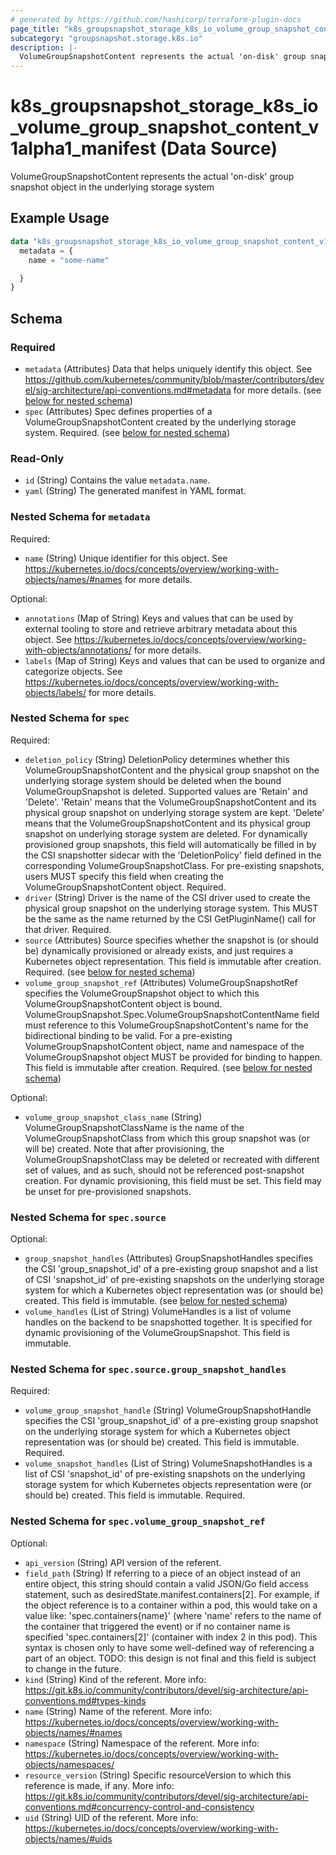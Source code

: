 ```yaml
---
# generated by https://github.com/hashicorp/terraform-plugin-docs
page_title: "k8s_groupsnapshot_storage_k8s_io_volume_group_snapshot_content_v1alpha1_manifest Data Source - terraform-provider-k8s"
subcategory: "groupsnapshot.storage.k8s.io"
description: |-
  VolumeGroupSnapshotContent represents the actual 'on-disk' group snapshot object in the underlying storage system
---
```


# k8s_groupsnapshot_storage_k8s_io_volume_group_snapshot_content_v1alpha1_manifest (Data Source)

VolumeGroupSnapshotContent represents the actual 'on-disk' group snapshot object in the underlying storage system

## Example Usage

```terraform
data "k8s_groupsnapshot_storage_k8s_io_volume_group_snapshot_content_v1alpha1_manifest" "example" {
  metadata = {
    name = "some-name"

  }
}
```

<!-- schema generated by tfplugindocs -->
## Schema

### Required

- `metadata` (Attributes) Data that helps uniquely identify this object. See https://github.com/kubernetes/community/blob/master/contributors/devel/sig-architecture/api-conventions.md#metadata for more details. (see [below for nested schema](#nestedatt--metadata))
- `spec` (Attributes) Spec defines properties of a VolumeGroupSnapshotContent created by the underlying storage system. Required. (see [below for nested schema](#nestedatt--spec))

### Read-Only

- `id` (String) Contains the value `metadata.name`.
- `yaml` (String) The generated manifest in YAML format.

<a id="nestedatt--metadata"></a>
### Nested Schema for `metadata`

Required:

- `name` (String) Unique identifier for this object. See https://kubernetes.io/docs/concepts/overview/working-with-objects/names/#names for more details.

Optional:

- `annotations` (Map of String) Keys and values that can be used by external tooling to store and retrieve arbitrary metadata about this object. See https://kubernetes.io/docs/concepts/overview/working-with-objects/annotations/ for more details.
- `labels` (Map of String) Keys and values that can be used to organize and categorize objects. See https://kubernetes.io/docs/concepts/overview/working-with-objects/labels/ for more details.


<a id="nestedatt--spec"></a>
### Nested Schema for `spec`

Required:

- `deletion_policy` (String) DeletionPolicy determines whether this VolumeGroupSnapshotContent and the physical group snapshot on the underlying storage system should be deleted when the bound VolumeGroupSnapshot is deleted. Supported values are 'Retain' and 'Delete'. 'Retain' means that the VolumeGroupSnapshotContent and its physical group snapshot on underlying storage system are kept. 'Delete' means that the VolumeGroupSnapshotContent and its physical group snapshot on underlying storage system are deleted. For dynamically provisioned group snapshots, this field will automatically be filled in by the CSI snapshotter sidecar with the 'DeletionPolicy' field defined in the corresponding VolumeGroupSnapshotClass. For pre-existing snapshots, users MUST specify this field when creating the VolumeGroupSnapshotContent object. Required.
- `driver` (String) Driver is the name of the CSI driver used to create the physical group snapshot on the underlying storage system. This MUST be the same as the name returned by the CSI GetPluginName() call for that driver. Required.
- `source` (Attributes) Source specifies whether the snapshot is (or should be) dynamically provisioned or already exists, and just requires a Kubernetes object representation. This field is immutable after creation. Required. (see [below for nested schema](#nestedatt--spec--source))
- `volume_group_snapshot_ref` (Attributes) VolumeGroupSnapshotRef specifies the VolumeGroupSnapshot object to which this VolumeGroupSnapshotContent object is bound. VolumeGroupSnapshot.Spec.VolumeGroupSnapshotContentName field must reference to this VolumeGroupSnapshotContent's name for the bidirectional binding to be valid. For a pre-existing VolumeGroupSnapshotContent object, name and namespace of the VolumeGroupSnapshot object MUST be provided for binding to happen. This field is immutable after creation. Required. (see [below for nested schema](#nestedatt--spec--volume_group_snapshot_ref))

Optional:

- `volume_group_snapshot_class_name` (String) VolumeGroupSnapshotClassName is the name of the VolumeGroupSnapshotClass from which this group snapshot was (or will be) created. Note that after provisioning, the VolumeGroupSnapshotClass may be deleted or recreated with different set of values, and as such, should not be referenced post-snapshot creation. For dynamic provisioning, this field must be set. This field may be unset for pre-provisioned snapshots.

<a id="nestedatt--spec--source"></a>
### Nested Schema for `spec.source`

Optional:

- `group_snapshot_handles` (Attributes) GroupSnapshotHandles specifies the CSI 'group_snapshot_id' of a pre-existing group snapshot and a list of CSI 'snapshot_id' of pre-existing snapshots on the underlying storage system for which a Kubernetes object representation was (or should be) created. This field is immutable. (see [below for nested schema](#nestedatt--spec--source--group_snapshot_handles))
- `volume_handles` (List of String) VolumeHandles is a list of volume handles on the backend to be snapshotted together. It is specified for dynamic provisioning of the VolumeGroupSnapshot. This field is immutable.

<a id="nestedatt--spec--source--group_snapshot_handles"></a>
### Nested Schema for `spec.source.group_snapshot_handles`

Required:

- `volume_group_snapshot_handle` (String) VolumeGroupSnapshotHandle specifies the CSI 'group_snapshot_id' of a pre-existing group snapshot on the underlying storage system for which a Kubernetes object representation was (or should be) created. This field is immutable. Required.
- `volume_snapshot_handles` (List of String) VolumeSnapshotHandles is a list of CSI 'snapshot_id' of pre-existing snapshots on the underlying storage system for which Kubernetes objects representation were (or should be) created. This field is immutable. Required.



<a id="nestedatt--spec--volume_group_snapshot_ref"></a>
### Nested Schema for `spec.volume_group_snapshot_ref`

Optional:

- `api_version` (String) API version of the referent.
- `field_path` (String) If referring to a piece of an object instead of an entire object, this string should contain a valid JSON/Go field access statement, such as desiredState.manifest.containers[2]. For example, if the object reference is to a container within a pod, this would take on a value like: 'spec.containers{name}' (where 'name' refers to the name of the container that triggered the event) or if no container name is specified 'spec.containers[2]' (container with index 2 in this pod). This syntax is chosen only to have some well-defined way of referencing a part of an object. TODO: this design is not final and this field is subject to change in the future.
- `kind` (String) Kind of the referent. More info: https://git.k8s.io/community/contributors/devel/sig-architecture/api-conventions.md#types-kinds
- `name` (String) Name of the referent. More info: https://kubernetes.io/docs/concepts/overview/working-with-objects/names/#names
- `namespace` (String) Namespace of the referent. More info: https://kubernetes.io/docs/concepts/overview/working-with-objects/namespaces/
- `resource_version` (String) Specific resourceVersion to which this reference is made, if any. More info: https://git.k8s.io/community/contributors/devel/sig-architecture/api-conventions.md#concurrency-control-and-consistency
- `uid` (String) UID of the referent. More info: https://kubernetes.io/docs/concepts/overview/working-with-objects/names/#uids
